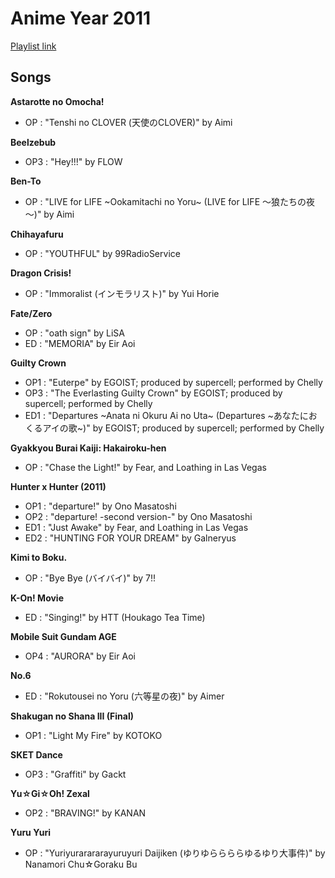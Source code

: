 # Anime Year 2011

[Playlist link](https://open.spotify.com/user/fz230568w0ccmom2dg3zvxq1h/playlist/1Dak9MxmVd5zJVJQrlNQBS?si=aLZj5vSKQq6TJxZME9XHvQ)

## Songs

**Astarotte no Omocha!**
* OP : "Tenshi no CLOVER (天使のCLOVER)" by Aimi

**Beelzebub**
* OP3 : "Hey!!!" by FLOW

**Ben-To**
* OP : "LIVE for LIFE ~Ookamitachi no Yoru~ (LIVE for LIFE ～狼たちの夜～)" by Aimi

**Chihayafuru**
* OP : "YOUTHFUL" by 99RadioService

**Dragon Crisis!**
* OP : "Immoralist (インモラリスト)" by Yui Horie

**Fate/Zero**
* OP : "oath sign" by LiSA
* ED : "MEMORIA" by Eir Aoi

**Guilty Crown**
* OP1 : "Euterpe" by EGOIST; produced by supercell; performed by Chelly
* OP3 : "The Everlasting Guilty Crown" by EGOIST; produced by supercell; performed by Chelly
* ED1 : "Departures ~Anata ni Okuru Ai no Uta~ (Departures ~あなたにおくるアイの歌~)" by EGOIST; produced by supercell; performed by Chelly

**Gyakkyou Burai Kaiji: Hakairoku-hen**
* OP : "Chase the Light!" by Fear, and Loathing in Las Vegas

**Hunter x Hunter (2011)**
* OP1 : "departure!" by Ono Masatoshi
* OP2 : "departure! -second version-" by Ono Masatoshi
* ED1 : "Just Awake" by Fear, and Loathing in Las Vegas
* ED2 : "HUNTING FOR YOUR DREAM" by Galneryus

**Kimi to Boku.**
* OP : "Bye Bye (バイバイ)" by 7!!

**K-On! Movie**
* ED : "Singing!" by HTT (Houkago Tea Time)

**Mobile Suit Gundam AGE**
* OP4 : "AURORA" by Eir Aoi

**No.6**
* ED : "Rokutousei no Yoru (六等星の夜)" by Aimer

**Shakugan no Shana III (Final)**
* OP1 : "Light My Fire" by KOTOKO

**SKET Dance**
* OP3 : "Graffiti" by Gackt

**Yu☆Gi☆Oh! Zexal**
* OP2 : "BRAVING!" by KANAN

**Yuru Yuri**
* OP : "Yuriyurarararayuruyuri Daijiken (ゆりゆららららゆるゆり大事件)" by Nanamori Chu☆Goraku Bu